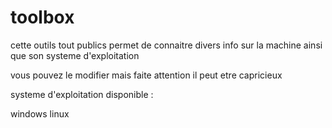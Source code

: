 # toolbox
cette outils tout publics permet de connaitre divers info sur la machine ainsi que son systeme d'exploitation

vous pouvez le modifier mais faite attention 
il peut etre capricieux

systeme d'exploitation disponible :

  windows
  linux

